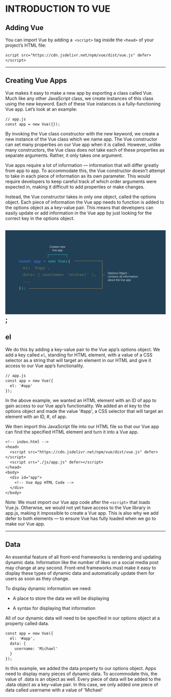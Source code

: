 # INTRODUCTION TO VUE
## Adding Vue
You can import Vue by adding a` <script>` tag inside the `<head>` of your project’s HTML file:

```
script src="https://cdn.jsdelivr.net/npm/vue/dist/vue.js" defer></script>
```
---

## Creating Vue Apps
Vue makes it easy to make a new app by exporting a class called Vue. Much like any other JavaScript class, we create instances of this class using the new keyword. Each of these Vue instances is a fully-functioning Vue app. Let’s look at an example:

```
// app.js
const app = new Vue({});
```

By invoking the Vue class constructor with the new keyword, we create a new instance of the Vue class which we name app. The Vue constructor can set many properties on our Vue app when it is called. However, unlike many constructors, the Vue class does not take each of these properties as separate arguments. Rather, it only takes one argument.

Vue apps require a lot of information — information that will differ greatly from app to app. To accommodate this, the Vue constructor doesn’t attempt to take in each piece of information as its own parameter. This would require developers to keep careful track of which order arguments were expected in, making it difficult to add properties or make changes.

Instead, the Vue constructor takes in only one object, called the options object. Each piece of information the Vue app needs to function is added to the options object as a key-value pair. This means that developers can easily update or add information in the Vue app by just looking for the correct key in the options object.

![](option-object-diagram.png);
---

## el
We do this by adding a key-value pair to the Vue app’s options object. We add a key called `el`, standing for HTML element, with a value of a CSS selector as a string that will target an element in our HTML and give it access to our Vue app’s functionality.

```
// app.js
const app = new Vue({
  el: '#app'
});
```

In the above example, we wanted an HTML element with an ID of app to gain access to our Vue app’s functionality. We added an el key to the options object and made the value '#app', a CSS selector that will target an element with an ID, #, of app.

We then import this JavaScript file into our HTML file so that our Vue app can find the specified HTML element and turn it into a Vue app.


```
<!-- index.html -->
<head>
  <script src="https://cdn.jsdelivr.net/npm/vue/dist/vue.js" defer></script>
  <script src="./js/app.js" defer></script>
</head>
<body>
  <div id="app">
    <!-- Vue App HTML Code -->
  </div>
</body>

```

Note: We must import our Vue app code after the `<script>` that loads Vue.js. Otherwise, we would not yet have access to the Vue library in app.js, making it impossible to create a Vue app. This is also why we add defer to both elements — to ensure Vue has fully loaded when we go to make our Vue app.

---
## Data
An essential feature of all front-end frameworks is rendering and updating dynamic data. Information like the number of likes on a social media post may change at any second. Front-end frameworks must make it easy to display these types of dynamic data and automatically update them for users as soon as they change.

To display dynamic information we need:

 - A place to store the data we will be displaying

 - A syntax for displaying that information


All of our dynamic data will need to be specified in our options object at a property called data.

```
const app = new Vue({
  el: '#app',
  data: {
    username: 'Michael'
  }
});
```

In this example, we added the data property to our options object. Apps need to display many pieces of dynamic data. To accommodate this, the value of .data is an object as well. Every piece of data will be added to the .data object as a key-value pair. In this case, we only added one piece of data called username with a value of 'Michael'